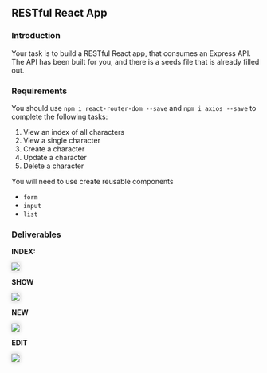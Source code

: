 
## RESTful React App

### Introduction

Your task is to build a RESTful React app, that consumes an Express API. The API has been built for you, and there is a seeds file that is already filled out.

### Requirements

You should use `npm i react-router-dom --save` and `npm i axios --save` to complete the following tasks:

1. View an index of all characters
2. View a single character
3. Create a character
4. Update a character
5. Delete a character

You will need to use create reusable components

* `form`
* `input`
* `list`

### Deliverables

**INDEX:**

<img src="http://i.imgur.com/SIATblX.png" style="box-shadow: 0px 0px 10px 0px rgba(0,0,0,0.25);">

<br>

**SHOW**

<img src="http://i.imgur.com/524u9HG.png" style="box-shadow: 0px 0px 10px 0px rgba(0,0,0,0.25);">

<br>

**NEW**

<img src="http://i.imgur.com/aCPObS2.png" style="box-shadow: 0px 0px 10px 0px rgba(0,0,0,0.25);">

<br>

**EDIT**

<img src="http://i.imgur.com/p1a78MP.png" style="box-shadow: 0px 0px 10px 0px rgba(0,0,0,0.25);">